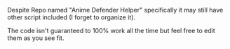 Despite Repo named "Anime Defender Helper" specifically it may still have other script included (I forget to organize it).

The code isn't guaranteed to 100% work all the time but feel free to edit them as you see fit.
